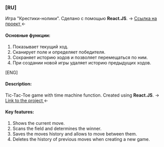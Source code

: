 <h3>[RU]</h3>
Игра "Крестики-нолики".
Сделано с помощью <strong>React.JS</strong>.
-> <a href="https://yuristy.github.io/tic-tac-toe/"> Ссылка на проект </a> <-
<h4>Основные функции:</h4>

<ol>
<li>Показывает текущий ход.</li>
<li>Сканирует поле и определяет победителя.</li>
<li>Сохраняет историю ходов и позволяет перемещаться по ним.</li>
<li>При создании новой игры удаляет историю предыдущих ходов.</li>
</ol>

</h3>[ENG]</h3>
<h4>Description:</h4>
Tic-Tac-Toe game with time machine function.
Created using <strong>React.JS</strong>.
-> <a href="https://yuristy.github.io/tic-tac-toe/"> Link to the project </a> <-

<h4>Key features:</h4>

<ol>
<li>Shows the current move.</li>
<li>Scans the field and determines the winner.</li>
<li>Saves the moves history and allows to move between them.</li>
<li>Deletes the history of previous moves when creating a new game.</li>
</ol>
